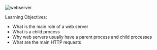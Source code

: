 
![webserver](https://github.com/Elizabeth-Akinyi-O/alx-system_engineering-devops/assets/145594149/78ab156f-5ad2-4dc5-81f2-ca21ee780245)


Learning Objectives:

- What is the main role of a web server
- What is a child process
- Why web servers usually have a parent process and child processes
- What are the main HTTP requests
